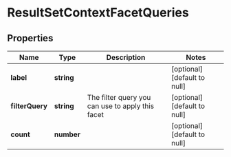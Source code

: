 # ResultSetContextFacetQueries

## Properties
Name | Type | Description | Notes
------------ | ------------- | ------------- | -------------
**label** | **string** |  | [optional] [default to null]
**filterQuery** | **string** | The filter query you can use to apply this facet | [optional] [default to null]
**count** | **number** |  | [optional] [default to null]


